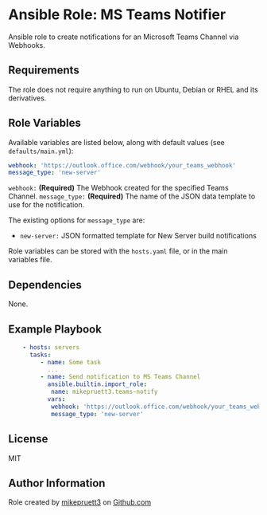 Ansible Role: MS Teams Notifier
=========

Ansible role to create notifications for an Microsoft Teams Channel via Webhooks.

Requirements
------------

The role does not require anything to run on Ubuntu, Debian or RHEL and its derivatives.

Role Variables
--------------

Available variables are listed below, along with default values (see ```defaults/main.yml```):

``` yaml
webhook: 'https://outlook.office.com/webhook/your_teams_webhook'
message_type: 'new-server'
```

```webhook:``` **(Required)** The Webhook created for the specified Teams Channel.
```message_type:``` **(Required)** The name of the JSON data template to use for the notification.

The existing options for ```message_type``` are:

- ```new-server:``` JSON formatted template for New Server build notifications

Role variables can be stored with the ```hosts.yaml``` file, or in the main variables file.

Dependencies
------------

None.

Example Playbook
----------------

``` yaml
    - hosts: servers
      tasks:
         - name: Some task
           ...
         - name: Send notification to MS Teams Channel
           ansible.builtin.import_role:
            name: mikepruett3.teams-notify
           vars:
            webhook: 'https://outlook.office.com/webhook/your_teams_webhook'
            message_type: 'new-server'
```

License
-------

MIT

Author Information
------------------

Role created by [mikepruett3](https://github.com/mikepruett3) on [Github.com](https://github.com/mikepruett3/ansible-role-teams-notify)
